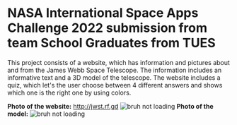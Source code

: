 # NASA International Space Apps Challenge 2022 submission from team School Graduates from TUES

This project consists of a website, which has information and pictures about and from the James Webb Space Telescope. The information includes an informative text and a 3D model of the telescope. The website includes a quiz, which let's the user choose between 4 different answers and shows which one is the right one by using colors.

**Photo of the website:** http://jwst.rf.gd
![bruh not loading](https://media.discordapp.net/attachments/1024375314035527690/1026094521064374292/Untitled.png?width=1324&height=676)
**Photo of the model:**
![bruh not loading](https://cdn.discordapp.com/attachments/1024375314035527690/1026094899759685753/Untitled.png)
